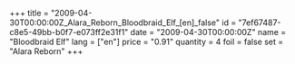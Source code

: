 +++
title = "2009-04-30T00:00:00Z_Alara_Reborn_Bloodbraid_Elf_[en]_false"
id = "7ef67487-c8e5-49bb-b0f7-e073ff2e31f1"
date = "2009-04-30T00:00:00Z"
name = "Bloodbraid Elf"
lang = ["en"]
price = "0.91"
quantity = 4
foil = false
set = "Alara Reborn"
+++
